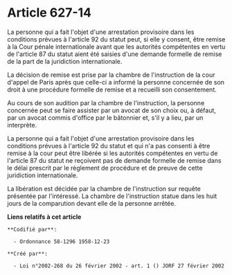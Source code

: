 # Article 627-14

La personne qui a fait l'objet d'une arrestation provisoire dans les conditions prévues à l'article 92 du statut peut, si
elle y consent, être remise à la Cour pénale internationale avant que les autorités compétentes en vertu de l'article 87 du
statut aient été saisies d'une demande formelle de remise de la part de la juridiction internationale.

La décision de remise est prise par la chambre de l'instruction de la cour d'appel de Paris après que celle-ci a informé la
personne concernée de son droit à une procédure formelle de remise et a recueilli son consentement.

Au cours de son audition par la chambre de l'instruction, la personne concernée peut se faire assister par un avocat de son
choix ou, à défaut, par un avocat commis d'office par le bâtonnier et, s'il y a lieu, par un interprète.

La personne qui a fait l'objet d'une arrestation provisoire dans les conditions prévues à l'article 92 du statut et qui n'a
pas consenti à être remise à la cour peut être libérée si les autorités compétentes en vertu de l'article 87 du statut ne
reçoivent pas de demande formelle de remise dans le délai prescrit par le règlement de procédure et de preuve de cette
juridiction internationale.

La libération est décidée par la chambre de l'instruction sur requête présentée par l'intéressé. La chambre de l'instruction
statue dans les huit jours de la comparution devant elle de la personne arrêtée.

**Liens relatifs à cet article**

	**Codifié par**:

	  - Ordonnance 58-1296 1958-12-23

	**Créé par**:

	  - Loi n°2002-268 du 26 février 2002 - art. 1 () JORF 27 février 2002
